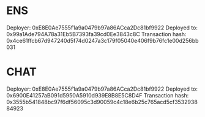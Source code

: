 # ENS

Deployer: 0xE8E0Ae7555f1a9a0479b97a86ACca2Dc81bf9922
Deployed to: 0x99a1Ade794A78a31Eb5B7393fa39cd0Ee3843c8C
Transaction hash: 0x4ce61ffcb67d947240d5f74d0247a3c179f05040e406f9b76fc1e00d256bb031

# CHAT

Deployer: 0xE8E0Ae7555f1a9a0479b97a86ACca2Dc81bf9922
Deployed to: 0x6900E41257aB091d5950A5910d939E8B8E5C8D4F
Transaction hash: 0x3555b541848bc97f6df56095c3d90059c4c18e6b25c765acd5cf353293884923